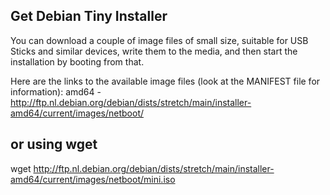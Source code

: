 ## Get Debian Tiny Installer

You can download a couple of image files of small size, suitable for USB Sticks and similar devices, write them to the media, and then start the installation by booting from that.

Here are the links to the available image files (look at the MANIFEST file for information): 
amd64 - http://ftp.nl.debian.org/debian/dists/stretch/main/installer-amd64/current/images/netboot/

## or using wget
wget http://ftp.nl.debian.org/debian/dists/stretch/main/installer-amd64/current/images/netboot/mini.iso
